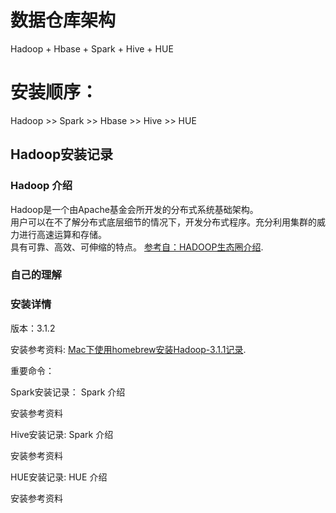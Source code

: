 
# 数据仓库架构
Hadoop + Hbase + Spark + Hive + HUE
# 安装顺序：
Hadoop >> Spark >> Hbase >> Hive >>  HUE 

## Hadoop安装记录
### Hadoop 介绍

Hadoop是一个由Apache基金会所开发的分布式系统基础架构。<br>
用户可以在不了解分布式底层细节的情况下，开发分布式程序。充分利用集群的威力进行高速运算和存储。<br>
具有可靠、高效、可伸缩的特点。  [参考自：HADOOP生态圈介绍](https://www.cnblogs.com/hanzhi/articles/8969109.html "HADOOP生态圈介绍").<br> 

### 自己的理解

### 安装详情
版本：3.1.2

安装参考资料:
[Mac下使用homebrew安装Hadoop-3.1.1记录](https://www.jianshu.com/p/3859f57aa545 "Mac下使用homebrew安装Hadoop-3.1.1记录"). 

重要命令：

Spark安装记录：
Spark 介绍

安装参考资料

Hive安装记录:
Spark 介绍

安装参考资料

HUE安装记录:
HUE 介绍

安装参考资料




